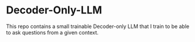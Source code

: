 # Decoder-Only-LLM
This repo contains a small trainable Decoder-only LLM that I train to be able to ask questions from a given context.
